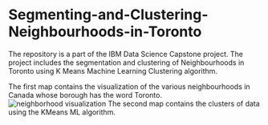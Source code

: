 # Segmenting-and-Clustering-Neighbourhoods-in-Toronto
The repository is a part of the IBM Data Science Capstone project. The project includes the segmentation and clustering of Neighbourhoods in Toronto using K Means Machine Learning Clustering algorithm.

The first map contains the visualization of the various neighbourhoods in Canada whose borough has the word Toronto.
![neighborhood visualization](C:\Users\ALI\Pictures\Capture-coursera)
The second map contains the clusters of data using the KMeans ML algorithm.

